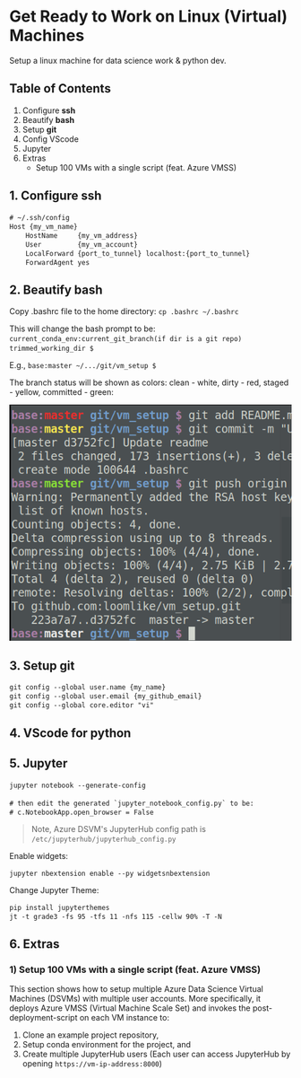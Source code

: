 # Get Ready to Work on Linux (Virtual) Machines

Setup a linux machine for data science work & python dev.

## Table of Contents

1. Configure **ssh**
2. Beautify **bash** 
3. Setup **git**
4. Config VScode
5. Jupyter
6. Extras
    * Setup 100 VMs with a single script (feat. Azure VMSS)

## 1. Configure **ssh**

```
# ~/.ssh/config
Host {my_vm_name}
    HostName     {my_vm_address}
    User         {my_vm_account}
    LocalForward {port_to_tunnel} localhost:{port_to_tunnel}
    ForwardAgent yes
```

## 2. Beautify **bash**
Copy .bashrc file to the home directory:
`cp .bashrc ~/.bashrc`

This will change the bash prompt to be:
`current_conda_env:current_git_branch(if dir is a git repo) trimmed_working_dir $ `

E.g.,
`base:master ~/.../git/vm_setup $`

The branch status will be shown as colors: clean - white, dirty - red, staged - yellow, committed - green:

![](./prompt.png)

## 3. Setup **git**

```
git config --global user.name {my_name}
git config --global user.email {my_github_email}
git config --global core.editor "vi"
```

## 4. VScode for **python**

## 5. Jupyter
```
jupyter notebook --generate-config

# then edit the generated `jupyter_notebook_config.py` to be:
# c.NotebookApp.open_browser = False
```
> Note, Azure DSVM's JupyterHub config path is `/etc/jupyterhub/jupyterhub_config.py`

Enable widgets:
```
jupyter nbextension enable --py widgetsnbextension
```

Change Jupyter Theme:
```
pip install jupyterthemes
jt -t grade3 -fs 95 -tfs 11 -nfs 115 -cellw 90% -T -N
```


## 6. Extras

### 1) Setup 100 VMs with a single script (feat. Azure VMSS)

This section shows how to setup multiple Azure Data Science Virtual Machines (DSVMs) with multiple user accounts.
More specifically, it deploys Azure VMSS (Virtual Machine Scale Set) and invokes the post-deployment-script on each VM instance
to:
1. Clone an example project repository,
1. Setup conda environment for the project, and
1. Create multiple JupyterHub users (Each user can access JupyterHub by opening `https://vm-ip-address:8000`)
